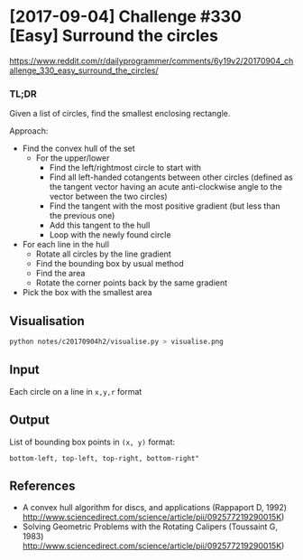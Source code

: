 # [2017-09-04] Challenge #330 [Easy] Surround the circles

https://www.reddit.com/r/dailyprogrammer/comments/6y19v2/20170904_challenge_330_easy_surround_the_circles/

### TL;DR

Given a list of circles, find the smallest enclosing rectangle.

Approach:

* Find the convex hull of the set
    * For the upper/lower
        * Find the left/rightmost circle to start with
        * Find all left-handed cotangents between other circles (defined as the tangent vector having an acute anti-clockwise angle to the vector between the two circles)
        * Find the tangent with the most positive gradient (but less than the previous one)
        * Add this tangent to the hull
        * Loop with the newly found circle
* For each line in the hull
    * Rotate all circles by the line gradient
    * Find the bounding box by usual method
    * Find the area
    * Rotate the corner points back by the same gradient
* Pick the box with the smallest area

## Visualisation

```bash
python notes/c20170904h2/visualise.py > visualise.png
```

## Input

Each circle on a line in `x,y,r` format

## Output

List of bounding box points in `(x, y)` format:

`bottom-left, top-left, top-right, bottom-right"`

## References

* A convex hull algorithm for discs, and applications (Rappaport D, 1992) http://www.sciencedirect.com/science/article/pii/092577219290015K)
* Solving Geometric Problems with the Rotating Calipers (Toussaint G, 1983) http://www.sciencedirect.com/science/article/pii/092577219290015K)

